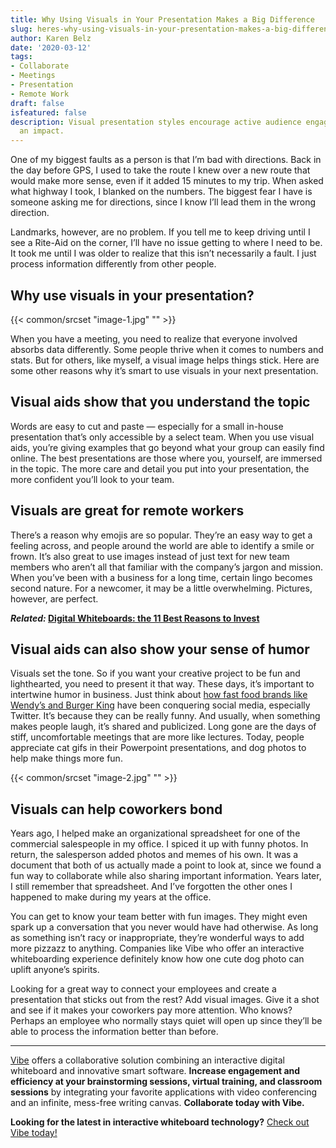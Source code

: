 ```yaml
---
title: Why Using Visuals in Your Presentation Makes a Big Difference
slug: heres-why-using-visuals-in-your-presentation-makes-a-big-difference
author: Karen Belz
date: '2020-03-12'
tags:
- Collaborate
- Meetings
- Presentation
- Remote Work
draft: false
isfeatured: false
description: Visual presentation styles encourage active audience engagement. Sounds good to us! Follow this advice to make
  an impact.
---
```


One of my biggest faults as a person is that I’m bad with directions. Back in the day before GPS, I used to take the route I knew over a new route that would make more sense, even if it added 15 minutes to my trip. When asked what highway I took, I blanked on the numbers. The biggest fear I have is someone asking me for directions, since I know I’ll lead them in the wrong direction.

Landmarks, however, are no problem. If you tell me to keep driving until I see a Rite-Aid on the corner, I’ll have no issue getting to where I need to be. It took me until I was older to realize that this isn’t necessarily a fault. I just process information differently from other people.

## Why use visuals in your presentation?

{{< common/srcset "image-1.jpg" "" >}}

When you have a meeting, you need to realize that everyone involved absorbs data differently. Some people thrive when it comes to numbers and stats. But for others, like myself, a visual image helps things stick. Here are some other reasons why it’s smart to use visuals in your next presentation.

## Visual aids show that you understand the topic

Words are easy to cut and paste — especially for a small in-house presentation that’s only accessible by a select team. When you use visual aids, you’re giving examples that go beyond what your group can easily find online. The best presentations are those where you, yourself, are immersed in the topic. The more care and detail you put into your presentation, the more confident you’ll look to your team.

## Visuals are great for remote workers

There’s a reason why emojis are so popular. They’re an easy way to get a feeling across, and people around the world are able to identify a smile or frown. It’s also great to use images instead of just text for new team members who aren’t all that familiar with the company’s jargon and mission. When you’ve been with a business for a long time, certain lingo becomes second nature. For a newcomer, it may be a little overwhelming. Pictures, however, are perfect.

***Related:* [Digital Whiteboards: the 11 Best Reasons to Invest](https://vibe.us/blog/11-best-reasons-to-invest-in-a-digital-whiteboard/)**

## Visual aids can also show your sense of humor

Visuals set the tone. So if you want your creative project to be fun and lighthearted, you need to present it that way. These days, it’s important to intertwine humor in business. Just think about [how fast food brands like Wendy’s and Burger King](https://people.com/food/best-fast-food-tweets/) have been conquering social media, especially Twitter. It’s because they can be really funny. And usually, when something makes people laugh, it’s shared and publicized. Long gone are the days of stiff, uncomfortable meetings that are more like lectures. Today, people appreciate cat gifs in their Powerpoint presentations, and dog photos to help make things more fun.

{{< common/srcset "image-2.jpg" "" >}}

## Visuals can help coworkers bond

Years ago, I helped make an organizational spreadsheet for one of the commercial salespeople in my office. I spiced it up with funny photos. In return, the salesperson added photos and memes of his own. It was a document that both of us actually made a point to look at, since we found a fun way to collaborate while also sharing important information. Years later, I still remember that spreadsheet. And I’ve forgotten the other ones I happened to make during my years at the office.

You can get to know your team better with fun images. They might even spark up a conversation that you never would have had otherwise. As long as something isn’t racy or inappropriate, they’re wonderful ways to add more pizzazz to anything. Companies like Vibe who offer an interactive whiteboarding experience definitely know how one cute dog photo can uplift anyone’s spirits.

Looking for a great way to connect your employees and create a presentation that sticks out from the rest? Add visual images. Give it a shot and see if it makes your coworkers pay more attention. Who knows? Perhaps an employee who normally stays quiet will open up since they’ll be able to process the information better than before.



---

[Vibe](https://vibe.us/) offers a collaborative solution combining an interactive digital whiteboard and innovative smart software. **Increase engagement and efficiency at your brainstorming sessions, virtual training, and classroom sessions** by integrating your favorite applications with video conferencing and an infinite, mess-free writing canvas. **Collaborate today with Vibe.**

**Looking for the latest in interactive whiteboard technology?** [Check out Vibe today!](https://vibe.us/order/)
